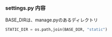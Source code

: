 ### settings.py 内容
BASE_DIRは、manage.pyのあるディレクトリ
```python
STATIC_DIR = os.path,join(BASE_DIR, "static")
```